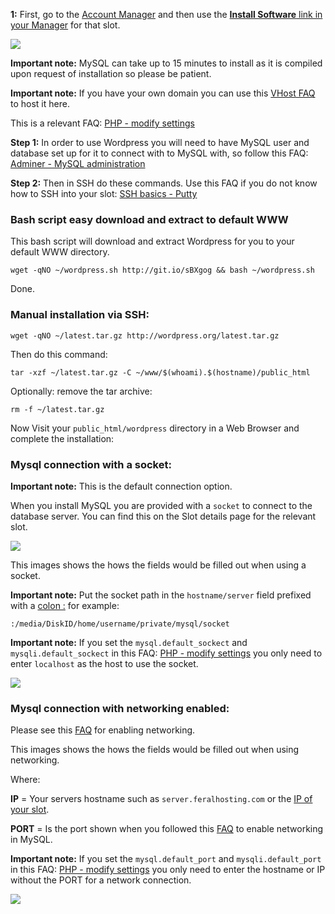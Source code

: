 
**1:** First, go to the [Account Manager](https://www.feralhosting.com/manager/) and then use the [**Install Software** link in your Manager](https://www.feralhosting.com/manager/) for that slot.

![](https://raw.github.com/feralhosting/feralfilehosting/master/Feral%20Wiki/0%20Generic/installmysql.png)

**Important note:** MySQL can take up to 15 minutes to install as it is compiled upon request of installation so please be patient.

**Important note:** If you have your own domain you can use this [VHost FAQ](https://www.feralhosting.com/faq/view?question=52) to host it here.

This is a relevant FAQ: [PHP - modify settings](https://www.feralhosting.com/faq/view?question=213)

**Step 1:** In order to use Wordpress you will need to have MySQL user and database set up for it to connect with to MySQL with, so follow this FAQ: [Adminer - MySQL administration](https://www.feralhosting.com/faq/view?question=116)

**Step 2:** Then in SSH do these commands. Use this FAQ if you do not know how to SSH into your slot: [SSH basics - Putty](https://www.feralhosting.com/faq/view?question=12)

### Bash script easy download and extract to default WWW

This bash script will download and extract Wordpress for you to your default WWW directory.

~~~
wget -qNO ~/wordpress.sh http://git.io/sBXgog && bash ~/wordpress.sh
~~~

Done.

### Manual installation via SSH:

~~~
wget -qNO ~/latest.tar.gz http://wordpress.org/latest.tar.gz
~~~

Then do this command:

~~~
tar -xzf ~/latest.tar.gz -C ~/www/$(whoami).$(hostname)/public_html
~~~

Optionally: remove the tar archive:

~~~
rm -f ~/latest.tar.gz
~~~

Now Visit your `public_html/wordpress` directory in a Web Browser and complete the installation:

### Mysql connection with a socket:

**Important note:** This is the default connection option.

When you install MySQL you are provided with a `socket` to connect to the database server. You can find this on the Slot details page for the relevant slot.

![](https://raw.github.com/feralhosting/feralfilehosting/master/Feral%20Wiki/0%20Generic/mysqlsocket.png)

This images shows the hows the fields would be filled out when using a socket.

**Important note:** Put the socket path in the `hostname/server` field prefixed with a [colon :](http://en.wikipedia.org/wiki/Colon_%28punctuation%29) for example:

~~~
:/media/DiskID/home/username/private/mysql/socket
~~~

**Important note:** If you set the `mysql.default_sockect` and `mysqli.default_sockect` in this FAQ: [PHP - modify settings](https://www.feralhosting.com/faq/view?question=213) you only need to enter `localhost` as the host to use the socket.

![](https://raw.github.com/feralhosting/feralfilehosting/master/Feral%20Wiki/HTTP/Worpress/socket.png)

### Mysql connection with networking enabled:

Please see this [FAQ](https://www.feralhosting.com/faq/view?question=9) for enabling networking.

This images shows the hows the fields would be filled out when using networking.

Where:

**IP** = Your servers hostname such as `server.feralhosting.com` or the [IP of your slot](https://www.feralhosting.com/faq/view?question=74).

**PORT** = Is the port shown when you followed this [FAQ](https://www.feralhosting.com/faq/view?question=9) to enable networking in MySQL.

**Important note:** If you set the `mysql.default_port` and `mysqli.default_port` in this FAQ: [PHP - modify settings](https://www.feralhosting.com/faq/view?question=213) you only need to enter the hostname or IP without the PORT for a network connection.

![](https://raw.github.com/feralhosting/feralfilehosting/master/Feral%20Wiki/HTTP/Worpress/networking.png)



